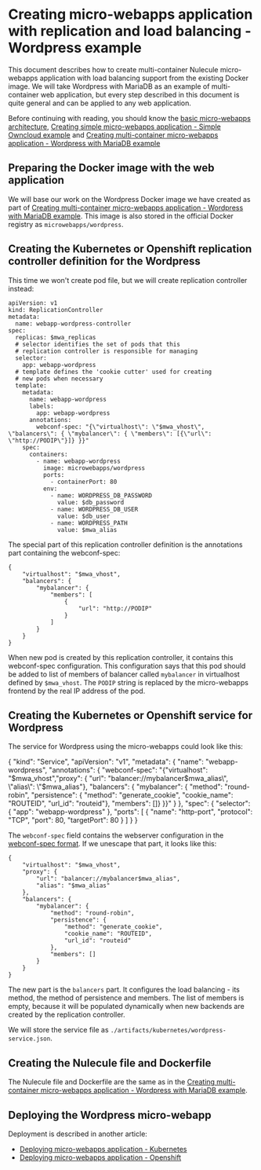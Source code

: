 # Creating micro-webapps application with replication and load balancing - Wordpress example

This document describes how to create multi-container Nulecule micro-webapps application with load balancing support from the existing Docker image. We will take Wordpress with MariaDB as an example of multi-container web application, but every step described in this document is quite general and can be applied to any web application.

Before continuing with reading, you should know the [basic micro-webapps architecture](../README.md), [Creating simple micro-webapps application - Simple Owncloud example](create-simple-owncloud-webapp.md) and [Creating multi-container micro-webapps application - Wordpress with MariaDB example](create-multi-container-wordpress-webapp.md)

## Preparing the Docker image with the web application

We will base our work on the Wordpress Docker image we have created as part of [Creating multi-container micro-webapps application - Wordpress with MariaDB example](create-multi-container-wordpress-webapp.md). This image is also stored in the official Docker registry as `microwebapps/wordpress`.

## Creating the Kubernetes or Openshift replication controller definition for the Wordpress

This time we won't create pod file, but we will create replication controller instead:

    apiVersion: v1
    kind: ReplicationController
    metadata:
      name: webapp-wordpress-controller
    spec:
      replicas: $mwa_replicas
      # selector identifies the set of pods that this
      # replication controller is responsible for managing
      selector:
        app: webapp-wordpress
      # template defines the 'cookie cutter' used for creating
      # new pods when necessary
      template:
        metadata:
          name: webapp-wordpress
          labels:
            app: webapp-wordpress
          annotations:
            webconf-spec: "{\"virtualhost\": \"$mwa_vhost\", \"balancers\": { \"mybalancer\": { \"members\": [{\"url\": \"http://PODIP\"}]} }}"
        spec:
          containers:
            - name: webapp-wordpress
              image: microwebapps/wordpress
              ports:
                - containerPort: 80
              env:
                - name: WORDPRESS_DB_PASSWORD
                  value: $db_password
                - name: WORDPRESS_DB_USER
                  value: $db_user
                - name: WORDPRESS_PATH
                  value: $mwa_alias

The special part of this replication controller definition is the annotations part containing the webconf-spec:

    {
        "virtualhost": "$mwa_vhost",
        "balancers": {
            "mybalancer": {
                "members": [
                    {
                        "url": "http://PODIP"
                    }
                ]
            }
        }
    }

When new pod is created by this replication controller, it contains this webconf-spec configuration. This configuration says that this pod should be added to list of members of balancer called `mybalancer` in virtualhost defined by `$mwa_vhost`. The `PODIP` string is replaced by the micro-webapps frontend by the real IP address of the pod.

## Creating the Kubernetes or Openshift service for Wordpress

The service for Wordpress using the micro-webapps could look like this:

{
    "kind": "Service",
    "apiVersion": "v1",
    "metadata": {
        "name": "webapp-wordpress",
        "annotations": {
            "webconf-spec": "{\"virtualhost\": \"$mwa_vhost\",\"proxy\": { \"url\": \"balancer://mybalancer$mwa_alias\", \"alias\": \"$mwa_alias\"}, \"balancers\": { \"mybalancer\": { \"method\": \"round-robin\", \"persistence\": { \"method\": \"generate_cookie\", \"cookie_name\": \"ROUTEID\", \"url_id\": \"routeid\"}, \"members\": []} }}"
        }
    },
    "spec": {
        "selector": {
            "app": "webapp-wordpress"
        },
        "ports": [
            {
                "name": "http-port",
                "protocol": "TCP",
                "port": 80,
                "targetPort": 80
            }
        ]
    }
}


The `webconf-spec` field contains the webserver configuration in the [webconf-spec format](https://github.com/micro-webapps/webconf-spec). If we unescape that part, it looks like this:

    {
        "virtualhost": "$mwa_vhost",
        "proxy": {
            "url": "balancer://mybalancer$mwa_alias", 
            "alias": "$mwa_alias"
        },
        "balancers": {
            "mybalancer": {
                "method": "round-robin",
                "persistence": {
                    "method": "generate_cookie",
                    "cookie_name": "ROUTEID",
                    "url_id": "routeid"
                },
                "members": []
            }
        }
    }

The new part is the `balancers` part. It configures the load balancing - its method, the method of persistence and members. The list of members is empty, because it will be populated dynamically when new backends are created by the replication controller.

We will store the service file as `./artifacts/kubernetes/wordpress-service.json`.

## Creating the Nulecule file and Dockerfile

The Nulecule file and Dockerfile are the same as in the [Creating multi-container micro-webapps application - Wordpress with MariaDB example](create-multi-container-wordpress-webapp.md).

## Deploying the Wordpress micro-webapp

Deployment is described in another article:

  * [Deploying micro-webapps application - Kubernetes](deploy-owncloud-webapp-kubernetes.md)
  * [Deploying micro-webapps application - Openshift](deploy-wordpress-webapp.md)



